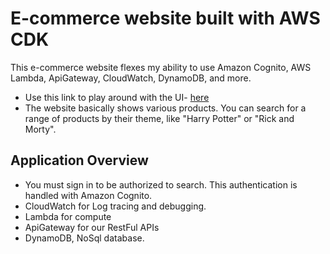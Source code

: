 # E-commerce website built with AWS CDK

This e-commerce website flexes my ability to use Amazon Cognito, AWS Lambda, ApiGateway, CloudWatch, DynamoDB, and more.


- Use this link to play around with the UI- [here](https://mieiey4cu2.execute-api.us-east-1.amazonaws.com/dev/)
- The website basically shows various products. You can search for a range of products by their theme, like "Harry Potter" or "Rick and Morty".

## Application Overview
- You must sign in to be authorized to search. This authentication is handled with Amazon Cognito.
- CloudWatch for Log tracing and debugging.
- Lambda for compute
- ApiGateway for our RestFul APIs
- DynamoDB, NoSql database.

